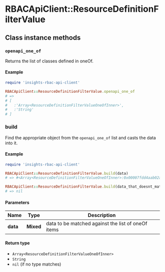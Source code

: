 # RBACApiClient::ResourceDefinitionFilterValue

## Class instance methods

### `openapi_one_of`

Returns the list of classes defined in oneOf.

#### Example

```ruby
require 'insights-rbac-api-client'

RBACApiClient::ResourceDefinitionFilterValue.openapi_one_of
# =>
# [
#   :'Array<ResourceDefinitionFilterValueOneOfInner>',
#   :'String'
# ]
```

### build

Find the appropriate object from the `openapi_one_of` list and casts the data into it.

#### Example

```ruby
require 'insights-rbac-api-client'

RBACApiClient::ResourceDefinitionFilterValue.build(data)
# => #<Array<ResourceDefinitionFilterValueOneOfInner>:0x00007fdd4aab02a0>

RBACApiClient::ResourceDefinitionFilterValue.build(data_that_doesnt_match)
# => nil
```

#### Parameters

| Name | Type | Description |
| ---- | ---- | ----------- |
| **data** | **Mixed** | data to be matched against the list of oneOf items |

#### Return type

- `Array<ResourceDefinitionFilterValueOneOfInner>`
- `String`
- `nil` (if no type matches)

